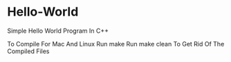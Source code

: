 # Hello-World
Simple Hello World Program In C++

To Compile For Mac And Linux Run make 
Run make clean To Get Rid Of The Compiled Files
